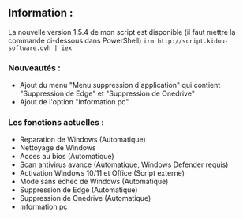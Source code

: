 ## Information :
La nouvelle version 1.5.4 de mon script est disponible
(il faut mettre la commande ci-dessous dans PowerShell)
```irm http://script.kidou-software.ovh | iex```

### Nouveautés :
- Ajout du menu "Menu suppression d'application" qui contient "Suppression de Edge" et "Suppression de Onedrive"
- Ajout de l'option "Information pc"
### Les fonctions actuelles :
- Reparation de Windows (Automatique)                      
- Nettoyage de Windows                                          
- Acces au bios (Automatique)                                   
- Scan antivirus avance (Automatique, Windows Defender requis)         
- Activation Windows 10/11 et Office (Script externe)           
- Mode sans echec de Windows (Automatique)
- Suppression de Edge (Automatique)
- Suppression de Onedrive (Automatique)
- Information pc
